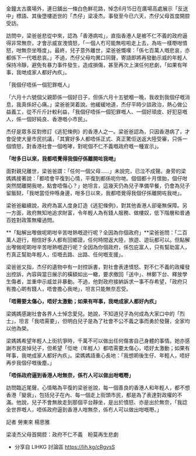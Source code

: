 金鐘太古廣場外，連日舖出一條白色鮮花路，悼念6月15日在廣場高處展示「反送中」標語、其後墮樓逝世的「杰仔」梁凌杰。事發至今已六天，杰仔父母首度開腔受訪。

訪問中，梁爸爸悲從中來，認為「香港病咗」，直指香港人是被不仁不義的政府逼得非常無奈，才會示威宣洩憤怒，「一個人冇可能無啦啦走上去，為咗一樣嘢咁憤怒，咁無奈坐喺度」。最終，兒子意外離世，梁爸爸慨嘆：「係七百萬人嘅悲哀，亦都係下一代嘅悲哀。」不過，杰仔父母均異口同聲，寄語即將再發動示威的年輕人保持冷靜，避免有暴力事件發生，造成損傷，甚至再次上演任何悲劇，「如果有咩事，我哋成家人都好內疚」。

「我個仔唔係一個犯罪嘅人」

「六月十六號個父親節係一個好日子，但係六月十五號嗰一晚，我收到我個仔嘅消息，我真係好心痛。」梁爸爸哭着說。他緩緩地道，杰仔平時少談政治，熱心做公益義工，從不斤斤計較利益，「我個仔唔係一個犯罪嘅人、一個好頑皮、好犯惡嘅人，係一個好純良、香港嘅小市民」。

杰仔是眾多反對修訂《逃犯條例》的香港人之一。梁爸爸認為，只因香港病了，才會促使大量市民抗議，「其實好多人都唔係正式、真正驚佢送返大陸受審，只係一個憤怒，對香港社會一個咆哮，對呢個不仁不義嘅政府嘅一種宣示」。


**「咁多日以來，我都唔覺得我個仔係離開咗我哋」**

面對親兒離世，梁爸爸謂：「任何一個父母……」未說完，已泣不成聲。身旁的梁媽媽接著說：「都唔會平復到心情，平復到都係呃你哋。個個都十月懷胎，個仔咁突然間離開我哋，點會唔傷心？」她坦言，這幾天仍為兒子準備早餐，仍會為兒子留飯餸，「我哋當佢仲喺身邊，咁多日以來，我都唔覺得我個仔係離開咗我哋」。

梁爸爸繼續說，政府為富人度身訂造《逃犯條例》，對其他香港人卻毫無保障。另一方面，政府無知地追求財富，令年輕人為有錢人服務、做樓奴，低下階層和普通百姓對政策無權過問。

**「點解出嚟做呢啲咁辛苦咁熱嘅遊行呢？全因為你個政府」**梁爸爸問：「二百萬人遊行，相信好多人都有回鄉證，任何時間返大陸，旅遊、遊玩都可以。但點解出嚟做呢啲咁辛苦咁熱嘅遊行呢？全因為你個政府，係包庇富人，只有幫助富人，冇真正幫助年輕人，佢嘅去路、出路、任何嘅支援」。

梁爸爸又指，杰仔的遺物中有一封控訴書，對社會表達憤怒、對不仁不義的政權發出控訴，內容與當日展示的橫額如出一轍，要求撤回「送中」、林鄭下台、釋放學生傷者，並重申示威並非暴動。不過，他對政府接納訴求一事不存希望，「政府只有擔心啲有錢人，唔會擔心我哋」，坦言只能無奈忍受。

**「唔需要太傷心，唔好太激動；如果有咩事，我哋成家人都好內疚」**

梁媽媽感謝社會各界人士悼念愛兒。她說，不知道兒子為何成為大家口中的「烈士」，坦言「我唔需要」，但明白兒子是為了社會不公不義之事而勇於發聲，全家均以他為榮。

梁媽媽希望年輕人上街抗爭時，千萬不可以做出任何傷害自己身體的事情。她亦感謝市民哀悼兒子，但希望「佢哋（年輕人）都唔需要太傷心，唔好太激動；如果有咩事，我哋成家人都好內疚」。梁媽媽語重心長地：「我想啲後生仔、年輕人，唔好再步我個仔嘅後塵。」

**「唔係政府逼到香港人咁無奈，係冇人可以做出咁嘅嘢」**

訪問臨近尾聲，心情略為平復的梁爸爸說，每一個善良的香港人和年輕人，都不想香港「變衰」，包括兒子在內、每一個走上街頭市民，都是為了表達對政權的不滿。他說，兒子不會無故走到那個平台靜坐，是出於憤怒、亦是出於無奈，「我諗全世界嘅人，唔係政府逼到香港人咁無奈，係冇人可以做出咁嘅嘢。」

記者 勞東來 楊思雅

梁凌杰父母首開腔：政府不仁不義　盼莫再生悲劇
- 分享自 LIHKG 討論區
https://lih.kg/cRgvsS
